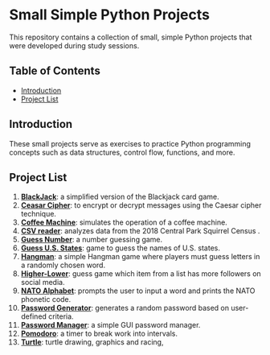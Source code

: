 # Small Simple Python Projects

This repository contains a collection of small, simple Python projects that were developed during study sessions. 

## Table of Contents

- [Introduction](#introduction)
- [Project List](#project-list)

## Introduction

These small projects serve as exercises to practice Python programming concepts such as data structures, control flow, functions, and more. 

## Project List

1. **[BlackJack](https://github.com/alphaKilowhisKEY/small_python_projects/tree/main/blackjack)**: a simplified version of the Blackjack card game.
2. **[Ceasar Cipher](https://github.com/alphaKilowhisKEY/small_python_projects/tree/main/caesar_cipher)**: to encrypt or decrypt messages using the Caesar cipher technique.
3. **[Coffee Machine](https://github.com/alphaKilowhisKEY/small_python_projects/tree/main/coffee%2Bmachine)**: simulates the operation of a coffee machine.
4. **[CSV reader](https://github.com/alphaKilowhisKEY/small_python_projects/tree/main/csv_reader/central_park)**: analyzes data from the 2018 Central Park Squirrel Census .
5. **[Guess Number](https://github.com/alphaKilowhisKEY/small_python_projects/tree/main/guess_number)**: a number guessing game.
6. **[Guess U.S. States](https://github.com/alphaKilowhisKEY/small_python_projects/tree/main/us_states)**: game to guess the names of U.S. states.
7. **[Hangman](https://github.com/alphaKilowhisKEY/small_python_projects/tree/main/hangman)**: a simple Hangman game where players must guess letters in a randomly chosen word.
8. **[Higher-Lower](https://github.com/alphaKilowhisKEY/small_python_projects/tree/main/higher_lower)**: guess game which item from a list has more followers on social media.
9. **[NATO Alphabet](https://github.com/alphaKilowhisKEY/small_python_projects/tree/main/nato_alphabet)**: prompts the user to input a word  and prints the NATO phonetic code. 
10. **[Password Generator](https://github.com/alphaKilowhisKEY/small_python_projects/tree/main/password_generator)**: generates a random password based on user-defined criteria.
11. **[Password Manager](https://github.com/alphaKilowhisKEY/small_python_projects/blob/main/password_manager/main.py)**: a simple GUI password manager.
12. **[Pomodoro](https://github.com/alphaKilowhisKEY/small_python_projects/tree/main/pomodoro)**: a timer to break work into intervals.
13. **[Turtle](https://github.com/alphaKilowhisKEY/small_python_projects/tree/main/turtle)**: turtle drawing, graphics and racing, 